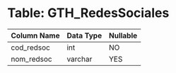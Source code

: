# Table: GTH_RedesSociales

| Column Name | Data Type | Nullable |
|-------------|-----------|----------|
| cod_redsoc | int | NO |
| nom_redsoc | varchar | YES |
